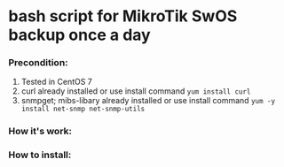 # bash script for MikroTik SwOS backup once a day
### Precondition:
1. Tested in CentOS 7
2. curl already installed or use install command ```yum install curl```
3. snmpget; mibs-libary already installed or use install command ```yum -y install net-snmp net-snmp-utils```

### How it's work:

### How to install:
